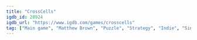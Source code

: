 ```yaml
---
title: "CrossCells"
igdb_id: 28924
igdb_url: "https://www.igdb.com/games/crosscells"
tag: ["Main game", "Matthew Brown", "Puzzle", "Strategy", "Indie", "Single player", "Side view", "Educational"]
---
```


